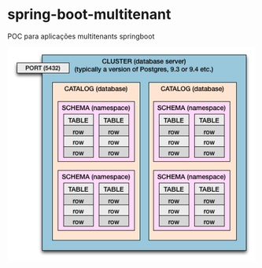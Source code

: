 # spring-boot-multitenant

POC para aplicações multitenants springboot

![Schema x Catalog Database](schema_catalog.png)